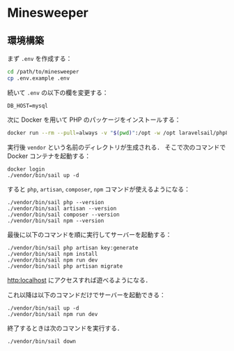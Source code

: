 # Minesweeper

## 環境構築

まず `.env` を作成する：

```sh
cd /path/to/minesweeper
cp .env.example .env
```

続いて `.env` の以下の欄を変更する：

```
DB_HOST=mysql
```

次に Docker を用いて PHP のパッケージをインストールする：

```sh
docker run --rm --pull=always -v "$(pwd)":/opt -w /opt laravelsail/php81-composer:latest bash -c "composer install"
```

実行後 `vendor` という名前のディレクトリが生成される．
そこで次のコマンドで Docker コンテナを起動する：

```
docker login
./vendor/bin/sail up -d
```

すると `php`, `artisan`, `composer`, `npm` コマンドが使えるようになる：

```
./vendor/bin/sail php --version
./vendor/bin/sail artisan --version
./vendor/bin/sail composer --version
./vendor/bin/sail npm --version
```

最後に以下のコマンドを順に実行してサーバーを起動する：

```
./vendor/bin/sail php artisan key:generate
./vendor/bin/sail npm install
./vendor/bin/sail npm run dev
./vendor/bin/sail php artisan migrate
```

[http:localhost](http:localhost) にアクセスすれば遊べるようになる．

これ以降は以下のコマンドだけでサーバーを起動できる：

```
./vendor/bin/sail up -d
./vendor/bin/sail npm run dev
```

終了するときは次のコマンドを実行する．

```
./vendor/bin/sail down
```
